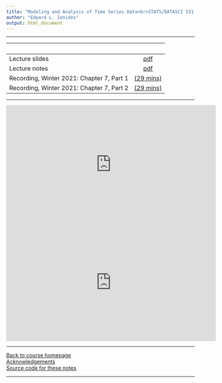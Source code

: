 ```yaml
---
title: "Modeling and Analysis of Time Series Data<br>STATS/DATASCI 531, Winter 2022<br>Chapter 7: Introduction to time series analysis in the frequency domain"
author: "Edward L. Ionides"
output: html_document
---
```


----------------------

| &nbsp;          | &nbsp;                                                                            |
|:----------------|:---------------------------------------------------------------------------------:|
| Lecture slides  | [pdf](slides.pdf) |
| Lecture notes   | [pdf](notes.pdf) |
| Recording, Winter 2021: Chapter 7, Part 1  | [(29 mins)](https://youtu.be/72aKoeHqhe8) |
| Recording, Winter 2021: Chapter 7, Part 2  | [(29 mins)](https://youtu.be/zpMS4jjYpcc) |

----------------------

<iframe width="560" height="315" src="https://www.youtube.com/embed/72aKoeHqhe8" frameborder="0" allow="accelerometer; autoplay; clipboard-write; encrypted-media; gyroscope; picture-in-picture" allowfullscreen></iframe>

<iframe width="560" height="315" src="https://www.youtube.com/embed/zpMS4jjYpcc" frameborder="0" allow="accelerometer; autoplay; clipboard-write; encrypted-media; gyroscope; picture-in-picture" allowfullscreen></iframe>

<!--
| Annotated slides | [PDF](slides-annotated.pdf) |
-->

----------------------

[Back to course homepage](../index.html)  
[Acknowledgements](../acknowledge.html)  
[Source code for these notes](http://github.com/ionides/531w22/tree/master/07/)


----------------------
